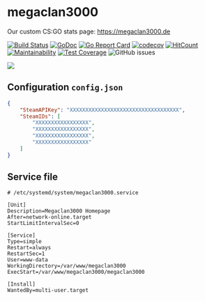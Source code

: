 # megaclan3000
Our custom CS:GO stats page: https://megaclan3000.de

[![Build Status](https://travis-ci.org/pinpox/megaclan3000.svg?branch=master)](https://travis-ci.org/pinpox/megaclan3000)
[![GoDoc](https://godoc.org/github.com/pinpox/megaclan3000?status.svg)](https://godoc.org/github.com/pinpox/megaclan3000)
[![Go Report Card](https://goreportcard.com/badge/github.com/pinpox/megaclan3000)](https://goreportcard.com/report/github.com/pinpox/megaclan3000)
[![codecov](https://codecov.io/gh/pinpox/megaclan3000/branch/master/graph/badge.svg)](https://codecov.io/gh/pinpox/megaclan3000)
[![HitCount](http://hits.dwyl.com/pinpox/megaclan3000.svg)](http://hits.dwyl.com/pinpox/megaclan3000)
[![Maintainability](https://api.codeclimate.com/v1/badges/994620bcbe906b069ef0/maintainability)](https://codeclimate.com/github/pinpox/megaclan3000/maintainability)
[![Test Coverage](https://api.codeclimate.com/v1/badges/994620bcbe906b069ef0/test_coverage)](https://codeclimate.com/github/pinpox/megaclan3000/test_coverage)
![GitHub issues](https://img.shields.io/github/issues/pinpox/megaclan3000?style=plastic)


![](https://i.imgur.com/tQzdzAd.png)


## Configuration `config.json`

```json
{
    "SteamAPIKey": "XXXXXXXXXXXXXXXXXXXXXXXXXXXXXXXXXXX",
    "SteamIDs": [
        "XXXXXXXXXXXXXXXXX",
        "XXXXXXXXXXXXXXXXX",
        "XXXXXXXXXXXXXXXXX",
        "XXXXXXXXXXXXXXXXX"
    ]
}
```

## Service file

```dosini
# /etc/systemd/system/megaclan3000.service

[Unit]
Description=Megaclan3000 Homepage
After=network-online.target
StartLimitIntervalSec=0

[Service]
Type=simple
Restart=always
RestartSec=1
User=www-data
WorkingDirectory=/var/www/megaclan3000
ExecStart=/var/www/megaclan3000/megaclan3000

[Install]
WantedBy=multi-user.target
```
